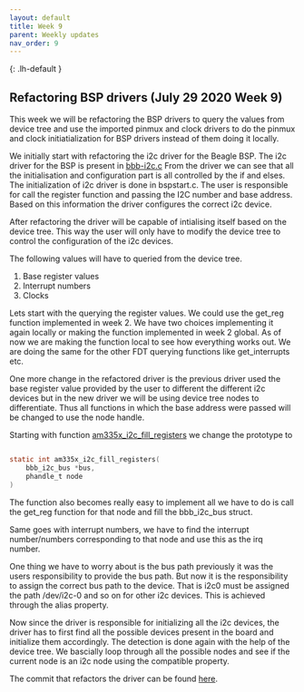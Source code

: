 ```yaml
---
layout: default
title: Week 9
parent: Weekly updates
nav_order: 9
---
```


{: .lh-default }
## Refactoring BSP drivers (July 29 2020 Week 9)

This week we will be refactoring the BSP drivers to query the values from device
tree and use the imported pinmux and clock drivers to do the pinmux and clock
initiatialization for BSP drivers instead of them doing it locally.

We initially start with refactoring the i2c driver for the Beagle BSP. The i2c
driver for the BSP is present in
[bbb-i2c.c](https://git.rtems.org/rtems/tree/bsps/arm/beagle/i2c/bbb-i2c.c)
From the driver we can see that all the initialisation and configuration part
is all controlled by the if and elses. The initialization of i2c driver is
done in bspstart.c. The user is responsible for call the register function and
passing the I2C number and base address. Based on this information the driver
configures the correct i2c device.

After refactoring the driver will be capable of intialising itself based on the
device tree. This way the user will only have to modify the device tree to
control the configuration of the i2c devices.

The following values will have to queried from the device tree.
1. Base register values
2. Interrupt numbers
3. Clocks

Lets start with the querying the register values. We could use the get_reg
function implemented in week 2. We have two choices implementing it again
locally or making the function implemented in week 2 global. As of now we are
making the function local to see how everything works out. We are doing the same
for the other FDT querying functions like get_interrupts etc.

One more change in the refactored driver is the previous driver used the base
register value provided by the user to different the different i2c devices but
in the new driver we will be using device tree nodes to differentiate. Thus
all functions in which the base address were passed will be changed to use
the node handle.

Starting with function [am335x_i2c_fill_registers](https://git.rtems.org/rtems/tree/bsps/arm/beagle/i2c/bbb-i2c.c#n60)
we change the prototype to 

```c

static int am335x_i2c_fill_registers(
    bbb_i2c_bus *bus,
    phandle_t node
)

```
The function also becomes really easy to implement all we have to do is call
the get_reg function for that node and fill the bbb_i2c_bus struct.

Same goes with interrupt numbers, we have to find the interrupt number/numbers
corresponding to that node and use this as the irq number.

One thing we have to worry about is the bus path previously it was the users
responsibility to provide the bus path. But now it is the responsibility to
assign the correct bus path to the device. That is i2c0 must be assigned the path
/dev/i2c-0 and so on for other i2c devices. This is achieved through the alias
property.

Now since the driver is responsible for initializing all the i2c devices, the
driver has to first find all the possible devices present in the board and
initialize them accordingly. The detection is done again with the help of the
device tree. We bascially loop through all the possible nodes and see if the
current node is an i2c node using the compatible property.

The commit that refactors the driver can be found [here](https://github.com/gs-niteesh/rtems/commit/07fe23e53217b745252c2930eaa5a3a627510950).